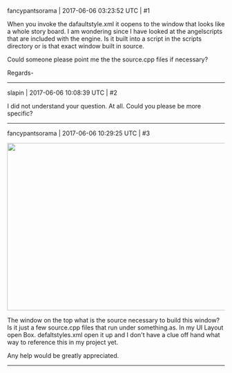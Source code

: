 fancypantsorama | 2017-06-06 03:23:52 UTC | #1

When you invoke the dafaultstyle.xml it oopens to the window that looks like a whole story board. I am wondering since I have looked at the angelscripts that are included with the engine. 
Is it built into a script in the scripts directory or is that exact window built in source.

Could someone please point me the the source.cpp files if necessary?

Regards-

-------------------------

slapin | 2017-06-06 10:08:39 UTC | #2

I did not understand your question. At all. Could you please be more specific?

-------------------------

fancypantsorama | 2017-06-06 10:29:25 UTC | #3

<img src="//cdck-file-uploads-global.s3.dualstack.us-west-2.amazonaws.com/standard17/uploads/urho3d/original/1X/6f3e88cebf56357cc32fc14d5eb3d7fed782fc07.png" width="690" height="388">

The window on the top what is the source necessary to build this window? Is it just a few source.cpp files that run under something.as. In my UI Layout open Box. defaltstyles.xml open it up and I don't have a clue off hand what way to reference this in my project yet.

Any help would be greatly appreciated.

-------------------------

